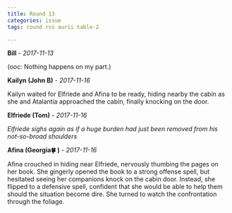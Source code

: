 ```yaml
---
title: Round 13
categories: issue
tags: round rss aurii table-2

---
```


**Bill** - *2017-11-13*

(ooc: Nothing happens on my part.)

**Kailyn (John B)** - *2017-11-16*

Kailyn waited for Elfriede and Afina to be ready, hiding nearby the cabin as she and Atalantia approached the cabin, finally knocking on the door.

**Elfriede (Tom)** - *2017-11-16*

*Elfriede sighs again as if a huge burden had just been removed from his not-so-broad shoulders*

**Afina (Georgia🍀 )** - *2017-11-16*

Afina crouched in hiding near Elfriede, nervously thumbing the pages on her book. She gingerly opened the book to a strong offense spell, but hesitated seeing her companions knock on the cabin door. Instead, she flipped to a defensive spell, confident that she would be able to help them should the situation become dire.  She turned to watch the confrontation through the foliage.



<!-- re.findall('a.*?(?=a|$)', t+'x') -->